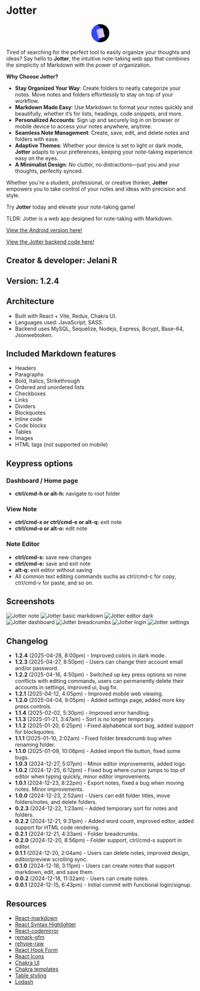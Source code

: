 # Jotter

<center><img src='./public/jotter-circle.png' alt='Jotter logo' height='50px' width='50px'/></center>

Tired of searching for the perfect tool to easily organize your thoughts and ideas? Say hello to **Jotter**, the intuitive note-taking web app that combines the simplicity of Markdown with the power of organization.

**Why Choose Jotter?**

- **Stay Organized Your Way**: Create folders to neatly categorize your notes. Move notes and folders effortlessly to stay on top of your workflow.
- **Markdown Made Easy**: Use Markdown to format your notes quickly and beautifully, whether it’s for lists, headings, code snippets, and more.
- **Personalized Accounts**: Sign up and securely log in on browser or mobile device to access your notes anywhere, anytime.
- **Seamless Note Management**: Create, save, edit, and delete notes and folders with ease.
- **Adaptive Themes**: Whether your device is set to light or dark mode, **Jotter** adapts to your preferences, keeping your note-taking experience easy on the eyes.
- **A Minimalist Design**: No clutter, no distractions—just you and your thoughts, perfectly synced.

Whether you're a student, professional, or creative thinker, **Jotter** empowers you to take control of your notes and ideas with precision and style.

Try **Jotter** today and elevate your note-taking game!

TLDR: Jotter is a web app designed for note-taking with Markdown.

[View the Android version here!](https://github.com/jchips/jotter-rn)

[View the Jotter backend code here!](https://github.com/jchips/jotter-api)

## Creator & developer: Jelani R

## Version: 1.2.4

## Architecture

- Built with React + Vite, Redux, Chakra UI.
- Languages used: JavaScript, SASS.
- Backend uses MySQL, Sequelize, Nodejs, Express, Bcrypt, Base-64, Jsonwebtoken.

## Included Markdown features

- Headers
- Paragraphs
- Bold, Italics, Strikethrough
- Ordered and unordered lists
- Checkboxes
- Links
- Dividers
- Blockquotes
- Inline code
- Code blocks
- Tables
- Images
- HTML tags (not supported on mobile)

## Keypress options

### Dashboard / Home page

- **ctrl/cmd-h or alt-h:** navigate to root folder

### View Note

- **ctrl/cmd-x or ctrl/cmd-e or alt-q:** exit note
- **ctrl/cmd-o or alt-o:** edit note

### Note Editor

- **ctrl/cmd-s:** save new changes
- **ctrl/cmd-e:** save and exit note
- **alt-q:** exit editor without saving
- All common text editing commands suchs as ctrl/cmd-c for copy, ctrl/cmd-v for paste, and so on.

## Screenshots

![Jotter note](https://iili.io/3waJBJn.jpg)
![Jotter basic markdown](https://iili.io/3waJ9Dv.jpg)
![Jotter editor dark](https://iili.io/3waJ2iN.jpg)
![Jotter dashboard](https://iili.io/3waHyOJ.jpg)
![Jotter breadcrumbs](https://iili.io/3waJJxR.jpg)
![Jotter login](https://iili.io/3waJKlt.jpg)
![Jotter settings](https://iili.io/3waJCRs.jpg)

## Changelog

- **1.2.4** (2025-04-28, 8:00pm) - Improved colors in dark mode.
- **1.2.3** (2025-04-27, 8:50pm) - Users can change their account email and/or password.
- **1.2.2** (2025-04-16, 4:50pm) - Switched up key press options so none conflicts with editing commands, users can permanently delete their accounts in settings, improved ui, bug fix.
- **1.2.1** (2025-04-12, 4:05pm) - Improved mobile web viewing.
- **1.2.0** (2025-04-04, 9:05pm) - Added settings page, added more key press controls.
- **1.1.4** (2025-02-02, 5:30pm) - Improved error handling.
- **1.1.3** (2025-01-21, 3:47am) - Sort is no longer temporary.
- **1.1.2** (2025-01-20, 6:25pm) - Fixed alphabetical sort bug, added support for blockquotes.
- **1.1.1** (2025-01-10, 2:02am) - Fixed folder breadcrumb bug when renaming folder.
- **1.1.0** (2025-01-09, 10:06pm) - Added import file button, fixed some bugs.
- **1.0.3** (2024-12-27, 5:07pm) - Minor editor improvements, added logo.
- **1.0.2** (2024-12-25, 6:12pm) - Fixed bug where cursor jumps to top of editor when typing quickly, minor editor improvements.
- **1.0.1** (2024-12-23, 8:22pm) - Export notes, fixed a bug when moving notes. Minor improvements.
- **1.0.0** (2024-12-23, 2:52am) - Users can edit folder titles, move folders/notes, and delete folders.
- **0.2.3** (2024-12-22, 1:23am) - Added temporary sort for notes and folders.
- **0.2.2** (2024-12-21, 9:31pm) - Added word count, improved editor, added support for HTML code rendering.
- **0.2.1** (2024-12-21, 4:33am) - Folder breadcrumbs.
- **0.2.0** (2024-12-20, 8:56pm) - Folder support, ctrl/cmd-s support in editor.
- **0.1.1** (2024-12-20, 2:04am) - Users can delete notes, improved design, editor/preview scrolling sync.
- **0.1.0** (2024-12-18, 3:11pm) - Users can create notes that support markdown, edit, and save them.
- **0.0.2** (2024-12-18, 11:32am) - Users can create notes.
- **0.0.1** (2024-12-15, 6:43pm) - Initial commit with functional login/signup.

## Resources

- [React-markdown](https://www.npmjs.com/package/react-markdown)
- [React Syntax Highlighter](https://github.com/react-syntax-highlighter/react-syntax-highlighter)
- [React-codemirror](https://uiwjs.github.io/react-codemirror/)
- [remark-gfm](https://github.com/remarkjs/remark-gfm)
- [rehype-raw](https://www.npmjs.com/package/rehype-raw)
- [React Hook Form](https://react-hook-form.com/)
- [React Icons](https://react-icons.github.io/react-icons/)
- [Chakra UI](https://www.chakra-ui.com/docs/get-started/installation)
- [Chakra templates](https://chakra-templates.vercel.app/navigation/navbar)
- [Table styling](https://dev.to/letsbsocial1/how-to-add-tables-to-react-markdown-21lc)
- [Lodash](https://lodash.com/)
